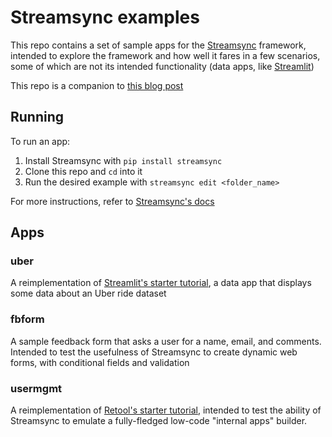 # Streamsync examples

This repo contains a set of sample apps for the [Streamsync](https://www.streamsync.cloud/) framework, intended to explore the framework and how well it fares in a few scenarios, some of which are not its intended functionality (data apps, like [Streamlit](https://streamlit.io/))

This repo is a companion to [this blog post]()

## Running

To run an app:

1. Install Streamsync with `pip install streamsync`
1. Clone this repo and `cd` into it
1. Run the desired example with `streamsync edit <folder_name>`

For more instructions, refer to [Streamsync's docs](https://www.streamsync.cloud/getting-started.html)

## Apps

### uber

A reimplementation of [Streamlit's starter tutorial](https://docs.streamlit.io/library/get-started/create-an-app), a data app that displays some data about an Uber ride dataset

### fbform

A sample feedback form that asks a user for a name, email, and comments. Intended to test the usefulness of Streamsync to create dynamic web forms, with conditional fields and validation

### usermgmt

A reimplementation of [Retool's starter tutorial](https://docs.retool.com/docs/retool-fundamentals), intended to test the ability of Streamsync to emulate a fully-fledged low-code "internal apps" builder.
